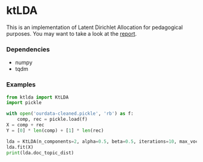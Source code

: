 # ktLDA

This is an implementation of Latent Dirichlet Allocation for pedagogical purposes.
You may want to take a look at the [report](Report.pdf).

### Dependencies

- numpy
- tqdm

### Examples

```python
from ktlda import KtLDA
import pickle

with open('ourdata-cleaned.pickle', 'rb') as f:
    comp, rec = pickle.load(f)
X = comp + rec
Y = [0] * len(comp) + [1] * len(rec)

lda = KtLDA(n_components=2, alpha=0.5, beta=0.5, iterations=10, max_vocab=5000, random_state=663)
lda.fit(X)
print(lda.doc_topic_dist)
```
